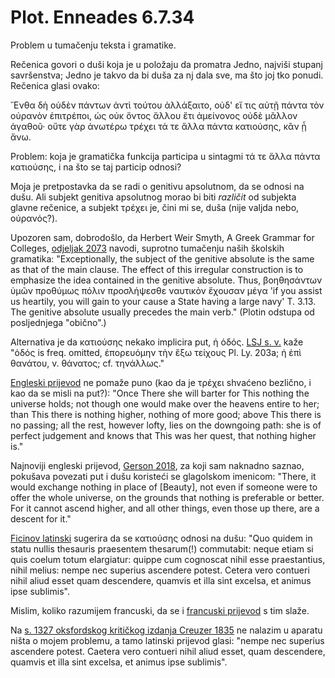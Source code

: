 # Plot. Enneades 6.7.34

Problem u tumačenju teksta i gramatike.

Rečenica govori o duši koja je u položaju da promatra Jedno, najviši stupanj savršenstva; Jedno je takvo da bi duša za nj dala sve, ma što joj tko ponudi. Rečenica glasi ovako:

῎Ενθα δὴ οὐδὲν πάντων ἀντὶ τούτου ἀλλάξαιτο, οὐδ' εἴ τις αὐτῇ πάντα τὸν οὐρανὸν ἐπιτρέποι, ὡς οὐκ ὄντος ἄλλου ἔτι ἀμείνονος οὐδὲ μᾶλλον ἀγαθοῦ· οὔτε γὰρ ἀνωτέρω τρέχει τά τε ἄλλα πάντα κατιούσης, κἂν ᾖ ἄνω.

Problem: koja je gramatička funkcija participa u sintagmi τά τε ἄλλα πάντα κατιούσης, i na što se taj particip odnosi?

Moja je pretpostavka da se radi o genitivu apsolutnom, da se odnosi na dušu. Ali subjekt genitiva apsolutnog morao bi biti *različit* od subjekta glavne rečenice, a subjekt τρέχει je, čini mi se, duša (nije valjda nebo, οὐρανός?).

Upozoren sam, dobrodošlo, da Herbert Weir Smyth, A Greek Grammar for Colleges, [odjeljak 2073](http://www.perseus.tufts.edu/hopper/text?doc=Smyth+grammar+2073&fromdoc=Perseus%3Atext%3A1999.04.0007) navodi, suprotno tumačenju naših školskih gramatika: "Exceptionally, the subject of the genitive absolute is the same as that of the main clause. The effect of this irregular construction is to emphasize the idea contained in the genitive absolute. Thus, βοηθησάντων ὑμῶν προθύμως πόλιν προσλήψεσθε ναυτικὸν ἔχουσαν μέγα 'if you assist us heartily, you will gain to your cause a State having a large navy' T. 3.13. The genitive absolute usually precedes the main verb." (Plotin odstupa od posljednjega "obično".)

Alternativa je da κατιούσης nekako implicira put, ἡ ὁδός. [LSJ s. v.](http://logeion.uchicago.edu/%E1%BD%81%CE%B4%CF%8C%CF%82) kaže "ὁδός is freq. omitted, ἐπορευόμην τὴν ἔξω τείχους Pl. Ly. 203a; ἡ ἐπὶ θανάτου, v. θάνατος; cf. τηνάλλως."

[Engleski prijevod](http://www.ldysinger.com/@texts/0260_plotinus/02_plotin-txt1.htm) ne pomaže puno (kao da je τρέχει shvaćeno bezlično, i kao da se misli na put?): "Once There she will barter for This nothing the universe holds; not though one would make over the heavens entire to her; than This there is nothing higher, nothing of more good; above This there is no passing; all the rest, however lofty, lies on the downgoing path: she is of perfect judgement and knows that This was her quest, that nothing higher is."

Najnoviji engleski prijevod, [Gerson 2018](http://www.worldcat.org/oclc/993492241), za koji sam naknadno saznao, pokušava povezati put i dušu koristeći se glagolskom imenicom: "There, it would exchange nothing in place of [Beauty], not even if someone were to offer the whole universe, on the grounds that nothing is preferable or better. For it cannot ascend higher, and all other things, even those up there, are a descent for it."

[Ficinov latinski](https://hdl.handle.net/2027/ien.35552000252816?urlappend=%3Bseq=766) sugerira da se κατιούσης odnosi na dušu: "Quo quidem in statu nullis thesauris praesentem thesarum(!) commutabit: neque etiam si quis coelum totum elargiatur: quippe cum cognoscat nihil esse praestantius, nihil melius: nempe nec superius ascendere potest. Cetera vero contueri nihil aliud esset quam descendere, quamvis et illa sint excelsa, et animus ipse sublimis". 

Mislim, koliko razumijem francuski, da se i [francuski prijevod](https://hdl.handle.net/2027/uc1.$b45166?urlappend=%3Bseq=532) s tim slaže. 

Na [s. 1327 oksfordskog kritičkog izdanja Creuzer 1835](https://archive.org/details/plotinioperaomni02plotuoft/page/1326) ne nalazim u aparatu ništa o mojem problemu, a tamo latinski prijevod glasi: "nempe nec superius ascendere potest. Caetera vero contueri nihil aliud esset, quam descendere, quamvis et illa sint excelsa, et animus ipse sublimis".


